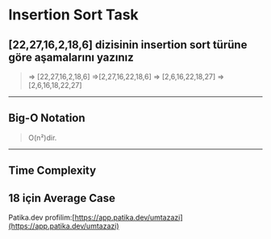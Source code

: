 # Insertion Sort Task

## [22,27,16,2,18,6] dizisinin insertion sort türüne göre aşamalarını yazınız
  > => [22,27,16,2,18,6] =>[2,27,16,22,18,6] => [2,6,16,22,18,27] => [2,6,16,18,22,27]
---

## Big-O Notation
  >  O(n²)dir.
---

## Time Complexity
  18 için Average Case
---

Patika.dev profilim:[https://app.patika.dev/umtazazi](https://app.patika.dev/umtazazi)

